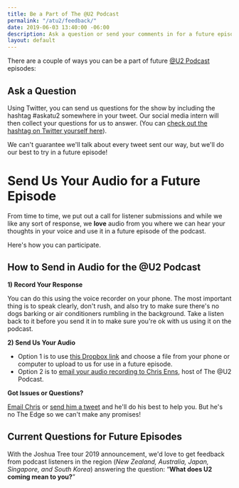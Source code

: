 ```yaml
---
title: Be a Part of The @U2 Podcast
permalink: "/atu2/feedback/"
date: 2019-06-03 13:40:00 -06:00
description: Ask a question or send your comments in for a future episode.
layout: default
---
```


There are a couple of ways you can be a part of future [@U2 Podcast](https://goodstuff.network/atu2/) episodes:

## Ask a Question

Using Twitter, you can send us questions for the show by including the hashtag #askatu2 somewhere in your tweet. Our social media intern will then collect your questions for us to answer. (You can [check out the hashtag on Twitter yourself here][3]).

We can't guarantee we'll talk about every tweet sent our way, but we'll do our best to try in a future episode!

# Send Us Your Audio for a Future Episode

From time to time, we put out a call for listener submissions and while we like any sort of response, we **love** audio from you where we can hear your thoughts in your voice and use it in a future episode of the podcast.

Here's how you can participate. 

## How to Send in Audio for the @U2 Podcast

**1) Record Your Response**

You can do this using the voice recorder on your phone. The most important thing is to speak clearly, don't rush, and also try to make sure there's no dogs barking or air conditioners rumbling in the background. Take a listen back to it before you send it in to make sure you're ok with us using it on the podcast.

**2) Send Us Your Audio**

* Option 1 is to use [this Dropbox link](https://www.dropbox.com/request/ru9ADb3HFlnm2sxTcuVp) and choose a file from your phone or computer to upload to us for use in a future episode.
* Option 2 is to [email your audio recording to Chris Enns][1], host of The @U2 Podcast.

**Got Issues or Questions?**

[Email Chris][1] or [send him a tweet][2] and he'll do his best to help you. But he's no The Edge so we can't make any promises!

## Current Questions for Future Episodes

With the Joshua Tree tour 2019 announcement, we'd love to get feedback from podcast listeners in the region (_New Zealand, Australia, Japan, Singapore, and South Korea_) answering the question: “**What does U2 coming mean to you?**” 


[1]: mailto:chris@goodstuff.network?subject=atU2%20Podcast%20Submission
[2]: https://twitter.com/ichris
[3]: https://twitter.com/search?q=(%23askatu2)